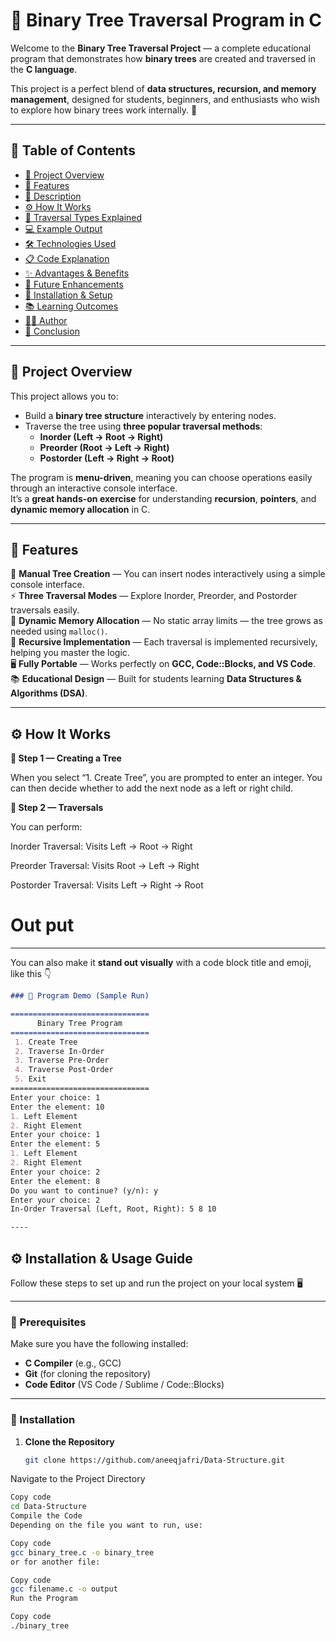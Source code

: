 # 🌳 **Binary Tree Traversal Program in C**

Welcome to the **Binary Tree Traversal Project** — a complete educational program that demonstrates how **binary trees** are created and traversed in the **C language**.  

This project is a perfect blend of **data structures, recursion, and memory management**, designed for students, beginners, and enthusiasts who wish to explore how binary trees work internally. 🌿  

---

## 🧭 **Table of Contents**
- [📘 Project Overview](#-project-overview)
- [🚀 Features](#-features)
- [🧠 Description](#-description)
- [⚙️ How It Works](#️-how-it-works)
- [🧩 Traversal Types Explained](#-traversal-types-explained)
- [💻 Example Output](#-example-output)
- [🛠️ Technologies Used](#️-technologies-used)
- [📋 Code Explanation](#-code-explanation)
- [✨ Advantages & Benefits](#-advantages--benefits)
- [🔮 Future Enhancements](#-future-enhancements)
- [📂 Installation & Setup](#-installation--setup)
- [📚 Learning Outcomes](#-learning-outcomes)
- [🧑‍💻 Author](#-author)
- [🌟 Conclusion](#-conclusion)

---

## 📘 **Project Overview**

This project allows you to:
- Build a **binary tree structure** interactively by entering nodes.
- Traverse the tree using **three popular traversal methods**:
  - **Inorder (Left → Root → Right)**
  - **Preorder (Root → Left → Right)**
  - **Postorder (Left → Right → Root)**

The program is **menu-driven**, meaning you can choose operations easily through an interactive console interface.  
It’s a **great hands-on exercise** for understanding **recursion**, **pointers**, and **dynamic memory allocation** in C.  

---

## 🚀 **Features**

🌿 **Manual Tree Creation** — You can insert nodes interactively using a simple console interface.  
⚡ **Three Traversal Modes** — Explore Inorder, Preorder, and Postorder traversals easily.  
💾 **Dynamic Memory Allocation** — No static array limits — the tree grows as needed using `malloc()`.  
🧠 **Recursive Implementation** — Each traversal is implemented recursively, helping you master the logic.  
🖥️ **Fully Portable** — Works perfectly on **GCC, Code::Blocks, and VS Code**.  
📚 **Educational Design** — Built for students learning **Data Structures & Algorithms (DSA)**.  

---
## ⚙️ How It Works

**🧩 Step 1 — Creating a Tree**

When you select “1. Create Tree”, you are prompted to enter an integer.
You can then decide whether to add the next node as a left or right child.

**🧩 Step 2 — Traversals**

You can perform:

Inorder Traversal: Visits Left → Root → Right

Preorder Traversal: Visits Root → Left → Right

Postorder Traversal: Visits Left → Right → Root

# Out put
---

You can also make it **stand out visually** with a code block title and emoji, like this 👇  

```markdown
### 🧩 Program Demo (Sample Run)

===============================
      Binary Tree Program
===============================
 1. Create Tree
 2. Traverse In-Order
 3. Traverse Pre-Order
 4. Traverse Post-Order
 5. Exit
===============================
Enter your choice: 1
Enter the element: 10
1. Left Element
2. Right Element
Enter your choice: 1
Enter the element: 5
1. Left Element
2. Right Element
Enter your choice: 2
Enter the element: 8
Do you want to continue? (y/n): y
Enter your choice: 2
In-Order Traversal (Left, Root, Right): 5 8 10

----
```

## ⚙️ Installation & Usage Guide

Follow these steps to set up and run the project on your local system 🖥️

---

### 🧩 Prerequisites
Make sure you have the following installed:
- **C Compiler** (e.g., GCC)
- **Git** (for cloning the repository)
- **Code Editor** (VS Code / Sublime / Code::Blocks)

---

### 🚀 Installation

1. **Clone the Repository**
   ```bash
   git clone https://github.com/aneeqjafri/Data-Structure.git
Navigate to the Project Directory

```bash
Copy code
cd Data-Structure
Compile the Code
Depending on the file you want to run, use:
```

```bash
Copy code
gcc binary_tree.c -o binary_tree
or for another file:
```

```bash
Copy code
gcc filename.c -o output
Run the Program
```

```bash
Copy code
./binary_tree



